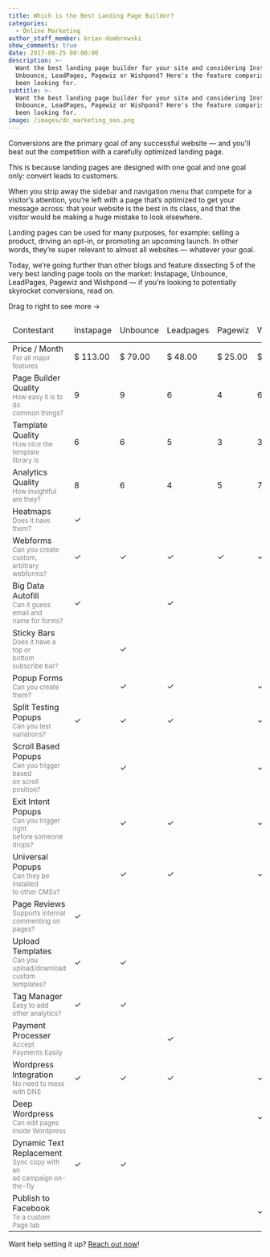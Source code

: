 ```yaml
---
title: Which is the Best Landing Page Builder?
categories:
  - Online Marketing
author_staff_member: brian-dombrowski
show_comments: true
date: 2017-08-25 00:00:00
description: >-
  Want the best landing page builder for your site and considering Instapage,
  Unbounce, LeadPages, Pagewiz or Wishpond? Here's the feature comparison you've
  been looking for.
subtitle: >-
  Want the best landing page builder for your site and considering Instapage,
  Unbounce, LeadPages, Pagewiz or Wishpond? Here's the feature comparison you've
  been looking for.
image: /images/dc_marketing_seo.png
---
```



Conversions are the primary goal of any successful website — and you'll beat out the competition with a carefully optimized landing page.

This is because landing pages are designed with one goal and one goal only: convert leads to customers.

When you strip away the sidebar and navigation menu that compete for a visitor’s attention, you’re left with a page that’s optimized to get your message across: that your website is the best in its class, and that the visitor would be making a huge mistake to look elsewhere.

Landing pages can be used for many purposes, for example: selling a product, driving an opt-in, or promoting an upcoming launch. In other words, they’re super relevant to almost all websites — whatever your goal.

Today, we’re going further than other blogs and feature dissecting 5 of the very best landing page tools on the market: Instapage, Unbounce, LeadPages, Pagewiz and Wishpond — if you’re looking to potentially skyrocket conversions, read on.

<div id="landingpagetablewrapper"><p class="scroll-text">Drag to right to see more &rarr;</p><style type="text/css">#landingpagetablewrapper ::-webkit-scrollbar {
      -webkit-appearance: none;
      width: 7px;
  }
  #landingpagetablewrapper ::-webkit-scrollbar-thumb {
      border-radius: 4px;
      background-color: rgba(0,0,0,.5);
      -webkit-box-shadow: 0 0 1px rgba(255,255,255,.5);
  }

  .scroll-text {
    display:none;
    font-size: 12px;
    margin: 10px 0 5px 0;
  }
  @media only screen and (max-width:890px){
    .scroll-text { display:block; }
  }

  .ritz {
    max-width: 100%;
    width: 910px;
    margin:auto;
    overflow:scroll;
  }

  .ritz .waffle {
    border: 1px solid #aaa;
    margin: auto;
  }
  .ritz .waffle a {
    color: inherit;
  }

  .ritz .waffle td {
    text-align: center;
    color: #222;
    font-family: 'Helvetica Neue',Arial;
    font-size: 12pt;
    vertical-align: middle;
    white-space: nowrap;
    direction: ltr;
    padding: 5px 10px;
    border-bottom: 1px solid #aaa;
  }

  .ritz .waffle .s2 {
    background-color: #f4c7c3;
  }

  .ritz .waffle .s5 {
    border-left: none;
    border-right: none;
    background-color: #ffffff;
  }

  .ritz .waffle .s0 {
    background-color: #ffffff;
    font-size: 14pt;
    padding: 0px 14px 0px 14px;
    border-bottom: 2px solid gray;
  }

  .ritz .waffle .s6 {
    border-left: none;
    background-color: #f4c7c3;
  }

  .ritz .waffle .s1 {
    background-color: #ffffff;

  }

  .ritz .waffle .s4 {
    background-color: #b7e1cd;
  }

  .ritz .waffle .s3 {
    background-color: #fce8b2;
  }
  .ritz .info {
    font-size: 13px;
    color: gray;
  }</style><div class="ritz grid-container" dir="ltr"><table cellpadding="0" cellspacing="0" class="waffle"><thead><tr style="height:48px;"><td class="s0" dir="ltr">Contestant</td><td class="s0">Instapage</td><td class="s0">Unbounce</td><td class="s0">Leadpages</td><td class="s0">Pagewiz</td><td class="s0">Wishpond</td></tr></thead><tbody><tr><td class="s1">Price / Month<div class="info">For all major features</div></td><td class="s2">$ 113.00</td><td class="s3">$ 79.00</td><td class="s4">$ 48.00</td><td class="s4">$ 25.00</td><td class="s2">$ 99.00</td></tr><tr><td class="s1">Page Builder Quality<div class="info">How easy it is to do<br />common things?</div></td><td class="s4">9</td><td class="s4">9</td><td class="s3">6</td><td class="s2">4</td><td class="s3">6</td></tr><tr><td class="s1">Template Quality<div class="info">How nice the template<br />library is</div></td><td class="s3">6</td><td class="s3">6</td><td class="s3">5</td><td class="s2">3</td><td class="s2">3</td></tr><tr><td class="s1">Analytics Quality<div class="info">How insightful are they?</div></td><td class="s4">8</td><td class="s3">6</td><td class="s2">4</td><td class="s3">5</td><td class="s4">7</td></tr><tr><td class="s1">Heatmaps<div class="info">Does it have them?</div></td><td class="s4">✓</td><td class="s2">&nbsp;</td><td class="s2">&nbsp;</td><td class="s2">&nbsp;</td><td class="s2">&nbsp;</td></tr><tr><td class="s1">Webforms<div class="info">Can you create custom,<br />arbitrary webforms?</div></td><td class="s4">✓</td><td class="s4">✓</td><td class="s4">✓</td><td class="s4">✓</td><td class="s4">✓</td></tr><tr><td class="s1">Big Data Autofill<div class="info">Can it guess email and<br />name for forms?</div></td><td class="s4">✓</td><td class="s2">&nbsp;</td><td class="s4">✓</td><td class="s2">&nbsp;</td><td class="s2">&nbsp;</td></tr><tr><td class="s1">Sticky Bars<div class="info">Does it have a top or<br />bottom subscribe bar?</div></td><td class="s2">&nbsp;</td><td class="s4">✓</td><td class="s2">&nbsp;</td><td class="s2">&nbsp;</td><td class="s2">&nbsp;</td></tr><tr><td class="s1">Popup Forms<div class="info">Can you create them?</div></td><td class="s2">&nbsp;</td><td class="s4">✓</td><td class="s4">✓</td><td class="s2">&nbsp;</td><td class="s4">✓</td></tr><tr><td class="s1">Split Testing Popups<div class="info">Can you test variations?</div></td><td class="s4">✓</td><td class="s4">✓</td><td class="s4">✓</td><td class="s2">&nbsp;</td><td class="s4">✓</td></tr><tr><td class="s1">Scroll Based Popups<div class="info">Can you trigger based<br />on scroll position?</div></td><td class="s2">&nbsp;</td><td class="s4">✓</td><td class="s2">&nbsp;</td><td class="s2">&nbsp;</td><td class="s4">✓</td></tr><tr><td class="s1">Exit Intent Popups<div class="info">Can you trigger right<br />before someone drops?</div></td><td class="s2">&nbsp;</td><td class="s4">✓</td><td class="s4">✓</td><td class="s2">&nbsp;</td><td class="s4">✓</td></tr><tr><td class="s1">Universal Popups<div class="info">Can they be installed<br />to other CMSs?</div></td><td class="s2">&nbsp;</td><td class="s4">✓</td><td class="s4">✓</td><td class="s2">&nbsp;</td><td class="s4">✓</td></tr><tr><td class="s1">Page Reviews<div class="info">Supports internal<br />commenting on pages?</div></td><td class="s4">✓</td><td class="s2">&nbsp;</td><td class="s2">&nbsp;</td><td class="s2">&nbsp;</td><td class="s2">&nbsp;</td></tr><tr><td class="s1">Upload Templates<div class="info">Can you upload/download<br />custom templates?</div></td><td class="s4">✓</td><td class="s4">✓</td><td class="s2">&nbsp;</td><td class="s2">&nbsp;</td><td class="s2">&nbsp;</td></tr><tr><td class="s1">Tag Manager<div class="info">Easy to add<br />other analytics?</div></td><td class="s4">✓</td><td class="s4">✓</td><td class="s2">&nbsp;</td><td class="s2">&nbsp;</td><td class="s2">&nbsp;</td></tr><tr><td class="s1">Payment Processer<div class="info">Accept Payments Easily</div></td><td class="s2">&nbsp;</td><td class="s2">&nbsp;</td><td class="s4">✓</td><td class="s2">&nbsp;</td><td class="s2">&nbsp;</td></tr><tr><td class="s1">Wordpress Integration<div class="info">No need to mess<br />with DNS</div></td><td class="s4">✓</td><td class="s4">✓</td><td class="s4">✓</td><td class="s2">&nbsp;</td><td class="s4">✓</td></tr><tr><td class="s1">Deep Wordpress<div class="info">Can edit pages<br />inside Wordpress</div></td><td class="s6">&nbsp;</td><td class="s6">&nbsp;</td><td class="s2">&nbsp;</td><td class="s2">&nbsp;</td><td class="s4">✓</td></tr><tr><td class="s1">Dynamic Text Replacement<div class="info">Sync copy with an<br />ad campaign on-the-fly</div></td><td class="s4">✓</td><td class="s4">✓</td><td class="s2">&nbsp;</td><td class="s2">&nbsp;</td><td class="s2">&nbsp;</td></tr><tr><td class="s1">Publish to Facebook<div class="info">To a custom Page tab</div></td><td class="s2">&nbsp;</td><td class="s2">&nbsp;</td><td class="s2">&nbsp;</td><td class="s2">&nbsp;</td><td class="s4">✓</td></tr></tbody></table></div></div>

Want help setting it up? [Reach out now](/contact)!
